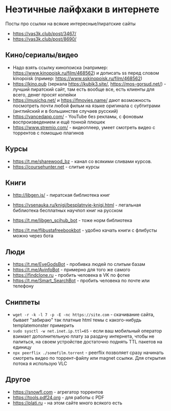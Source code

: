 # Неэтичные лайфхаки в интернете

Посты про ссылки на всякие интересные/пиратские сайты

- https://vas3k.club/post/3467/
- https://vas3k.club/post/8690/

## Кино/сериалы/видео

- Надо взять ссылку кинопоиска (например: https://www.kinopoisk.ru/film/468562) и дописать ss перед словом kinopoisk (пример: https://www.sskinopoisk.ru/film/468562)
- https://kino.pub (зеркала https://kubik3.site/, https://mos-gorsud.net/) - лучший пиратский сайт, там есть вообще все, есть клиенты для всего, денег просят копейки
- https://musichq.net/ и https://fmovies.name/ дают возможность посмотреть почти любой фильм на языке оригинала с субтитрами (английский и в большинстве случаев русский)
- https://vancedapp.com/ - YouTube без рекламы, с фоновым воспроизведением и ещё тонной плюшек
- https://www.stremio.com/ - видеоплеер, умеет смотреть видео с торрентов с помощью плагинов

## Курсы

- https://t.me/sharewood_bz - канал со всякими сливами курсов.
- https://coursehunter.net - слитые курсы

## Книги

- http://libgen.is/ - пиратская библиотека книг
- https://vsenauka.ru/knigi/besplatnyie-knigi.html - легальная библиотека бесплатных научпоп книг на русском

- https://t.me/libgen_scihub_bot - тоже норм библиотека
- https://t.me/flibustafreebookbot - удобно качать книги с флибусты можно через бота

## Люди

- https://t.me/EyeGodsBot - пробивка людей по слитым базам
- https://t.me/AvinfoBot - примерно для того же самого
- https://findclone.ru - пробить человека в VK по фотке
- https://t.me/Smart_SearchBot - пробить человека по почте или телефону

## Cниппеты

-  `wget -r -k -l 7 -p -E -nc https://site.com` - скачивание сайта, бывает "забираю" так платные html темы с какого-нибудь templatemonster примерить
-  `sudo sysctl -w net.inet.ip.ttl=65` - если ваш мобильный оператор взимает дополнительную плату за раздачу интернета, чтобы не палиться, на своем устройстве достаточно поднять TTL пакетов на единицу
- `npx peerflix ./somefilm.torrent` - peerflix позволяет сразу начинать смотреть видео по торрент-файлу или magnet ссылки. Для открытия потока я использую VLC

## Другое

- https://snowfl.com - агрегатор торрентов
- https://tools.pdf24.org - для работы с PDF
- https://plati.ru - на этом сайте много всякого есть
